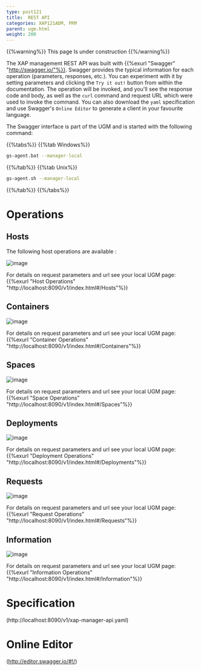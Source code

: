```yaml
---
type: post121
title:  REST API
categories: XAP121ADM, PRM
parent: ugm.html
weight: 200
---
```




{{%warning%}}
This page Is under construction
{{%/warning%}}

The XAP management REST API was built with {{%exurl "Swagger" "http://swagger.io/"%}}. 
Swagger provides the typical information for each operation (parameters, responses, etc.).
You can experiment with it by setting parameters and clicking the `Try it out!` button from within the documentation. 
The operation will be invoked, and you'll see the response code and body, as well as the `curl` command and request URL which were used to invoke the command.
You can also download the `yaml` specification and use Swagger's `Online Editor` to generate a client in your favourite language.

The Swagger interface is part of the UGM and is started with the following command:

{{%tabs%}}
{{%tab Windows%}}
```bash
gs-agent.bat --manager-local
```
{{%/tab%}}
{{%tab Unix%}}
```bash
gs-agent.sh --manager-local
```
{{%/tab%}}
{{%/tabs%}}


# Operations

## Hosts

The following host operations are available :

![image](/attachment_files/rest-admin/hosts.png)

For details on request parameters and url see your local UGM page: {{%exurl "Host Operations" "http://localhost:8090/v1/index.html#/Hosts"%}}

## Containers

![image](/attachment_files/rest-admin/containers.png)

For details on request parameters and url see your local UGM page: {{%exurl "Container Operations" "http://localhost:8090/v1/index.html#/Containers"%}}

## Spaces

![image](/attachment_files/rest-admin/containers.png)

For details on request parameters and url see your local UGM page: {{%exurl "Space Operations" "http://localhost:8090/v1/index.html#/Spaces"%}}

## Deployments

![image](/attachment_files/rest-admin/deployments.png)

For details on request parameters and url see your local UGM page: {{%exurl "Deployment Operations" "http://localhost:8090/v1/index.html#/Deployments"%}}


## Requests

![image](/attachment_files/rest-admin/requests.png)

For details on request parameters and url see your local UGM page: {{%exurl "Request Operations" "http://localhost:8090/v1/index.html#/Requests"%}}


## Information

![image](/attachment_files/rest-admin/information.png)

For details on request parameters and url see your local UGM page: {{%exurl "Information Operations" "http://localhost:8090/v1/index.html#/Information"%}}



# Specification

(http://localhost:8090/v1/xap-manager-api.yaml)


# Online Editor

(http://editor.swagger.io/#!/)





